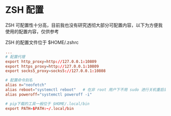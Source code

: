 # ZSH 配置

ZSH 可配置性十分高，目前我也没有研究透彻大部分可配置内容，以下为方便我使用的配置内容，仅供参考

ZSH 的配置文件位于 $HOME/.zshrc

```conf title="$HOME/.zshrc" linenums="1"
...
# 配置代理
export http_proxy=http://127.0.0.1:10809
export https_proxy=http://127.0.0.1:10809
export socks5_proxy=socks5://127.0.0.1:10808

# 配置命令别名
alias n="neofetch"
alias reboot="systemctl reboot"   # 在非 root 用户下不用 sudo 进行关机重启需要 polkit 包支持
alias poweroff="systemctl poweroff -i"

# pip下载的工具一般位于 $HOME/.local/bin
export PATH=$PATH:~/.local/bin
```

